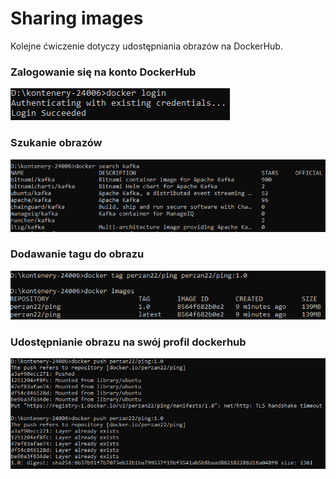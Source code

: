 # Sharing images

Kolejne ćwiczenie dotyczy udostępniania obrazów na DockerHub.

### Zalogowanie się na konto DockerHub

![Zdjęcie 1](images/01.png)

### Szukanie obrazów

![Zdjęcie 2](images/02.png)

### Dodawanie tagu do obrazu

![Zdjęcie 3](images/03.png)

### Udostępnianie obrazu na swój profil dockerhub

![Zdjęcie 4](images/04.png)